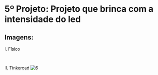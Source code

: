 # 5º Projeto: Projeto que brinca com a intensidade do led

## Imagens:
I. Físico

&nbsp;

II. Tinkercad
![6](https://user-images.githubusercontent.com/54013675/217094808-91457954-2364-4943-abcd-a4c078fea451.png)
